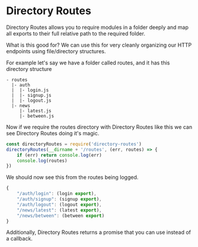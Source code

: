 # Directory Routes
Directory Routes allows you to require modules in a folder deeply and map all exports to their full relative path to the required folder.

What is this good for? We can use this for very cleanly organizing our HTTP endpoints using file/directory structures.

For example let's say we have a folder called routes, and it has this directory structure

```
- routes
  |- auth
  |  |- login.js
  |  |- signup.js
  |  |- logout.js
  |- news
     |- latest.js
     |- between.js
```
Now if we require the routes directory with Directory Routes like this we can see Directory Routes doing it's magic.
```js
const directoryRoutes = require('directory-routes')
directoryRoutes(__dirname + '/routes', (err, routes) => {
	if (err) return console.log(err)
    console.log(routes)
})
```
We should now see this from the routes being logged.
```js
{
	"/auth/login": (login export),
    "/auth/signup": (signup export),
    "/auth/logout": (logout export),
    "/news/latest": (latest export),
    "/news/between": (between export)
}
```
Additionally, Directory Routes returns a promise that you can use instead of a callback.
